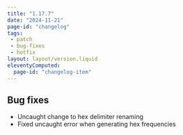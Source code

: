```yaml
---
title: "1.17.7"
date: "2024-11-21"
page-id: "changelog"
tags: 
 - patch
 - bug-fixes
 - hotfix
layout: layout/version.liquid
eleventyComputed:
  page-id: "changelog-item"
---
```

## Bug fixes
- Uncaught change to hex delimiter renaming
- Fixed uncaught error when generating hex frequencies
